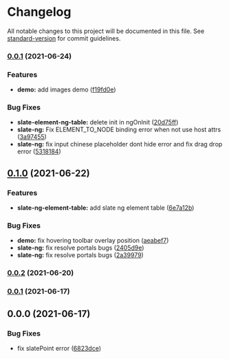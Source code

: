 # Changelog

All notable changes to this project will be documented in this file. See [standard-version](https://github.com/conventional-changelog/standard-version) for commit guidelines.

### [0.0.1](https://github.com/chongqiangchen/slate-ng/compare/v0.1.0...v0.0.1) (2021-06-24)


### Features

* **demo:** add images demo ([f19fd0e](https://github.com/chongqiangchen/slate-ng/commit/f19fd0e9465064b093204848a84596576bea77e6))


### Bug Fixes

* **slate-element-ng-table:** delete init in ngOnInit ([20d75ff](https://github.com/chongqiangchen/slate-ng/commit/20d75ffb4b42b2b4a69dd58278c16d279e6db20a))
* **slate-ng:** Fix ELEMENT_TO_NODE binding error when not use host attrs ([3a97455](https://github.com/chongqiangchen/slate-ng/commit/3a974557ba48112be3dcbd141c9db20614c32b31))
* **slate-ng:** fix input chinese placeholder dont hide error and fix drag drop error ([5318184](https://github.com/chongqiangchen/slate-ng/commit/5318184e46c1cd21203ff55d8c06e952b63b69d1))

## [0.1.0](https://github.com/chongqiangchen/slate-ng/compare/v0.0.2...v0.1.0) (2021-06-22)


### Features

* **slate-ng-element-table:** add slate ng element table ([6e7a12b](https://github.com/chongqiangchen/slate-ng/commit/6e7a12bf2cf0a46e8b4d7b2fa45aa7c16ff79535))


### Bug Fixes

* **demo:** fix hovering toolbar overlay position ([aeabef7](https://github.com/chongqiangchen/slate-ng/commit/aeabef7a53239f0770cb8c15d507da31e2dee730))
* **slate-ng:** fix resolve portals bugs ([2405d9e](https://github.com/chongqiangchen/slate-ng/commit/2405d9ed6b75c8312f88ca02348fbb5820ac6522))
* **slate-ng:** fix resolve portals bugs ([2a39979](https://github.com/chongqiangchen/slate-ng/commit/2a39979a3533e644a324cae0f5f4bbdbf9102e65))

### [0.0.2](https://github.com/chongqiangchen/slate-ng/compare/v0.0.1...v0.0.2) (2021-06-20)

### [0.0.1](https://github.com/chongqiangchen/slate-ng/compare/v0.0.0...v0.0.1) (2021-06-17)

## 0.0.0 (2021-06-17)


### Bug Fixes

* fix slatePoint error ([6823dce](https://github.com/chongqiangchen/slate-ng/commit/6823dcee742377c6091e404a549b48316f560bff))
